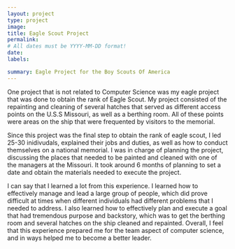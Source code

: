 ```yaml
---
layout: project
type: project
image: 
title: Eagle Scout Project
permalink: 
# All dates must be YYYY-MM-DD format!
date:
labels:

summary: Eagle Project for the Boy Scouts Of America
---
```


One project that is not related to Computer Science was my eagle project that was done to obtain the rank of Eagle Scout.  My project consisted of the repainting and cleaning of several hatches that served as different access points on the U.S.S Missouri, as well as a berthing room.  All of these points were areas on the ship that were frequented by visitors to the memorial.

Since this project was the final step to obtain the rank of eagle scout, I led 25-30 inidivudals, explained their jobs and duties, as well as how to conduct themselves on a national memorial.  I was in charge of planning the project, discussing the places that needed to be painted and cleaned with one of the managers at the Missouri.  It took around 6 months of planning to set a date and obtain the materials needed to execute the project.

I can say that I learned a lot from this experience.  I learned how to effectively manage and lead a large group of people, which did prove difficult at times when different individuals had different problems that I needed to address.  I also learned how to effectively plan and execute a goal that had tremendous purpose and backstory, which was to get the berthing room and several hatches on the ship cleaned and repainted.  Overall, I feel that this experience prepared me for the team aspect of computer science, and in ways helped me to become a better leader.



